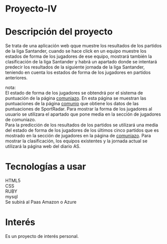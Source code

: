 # Proyecto-IV

# Descripción del proyecto
Se trata de una aplicación web qque muestre los resultados de los partidos de la liga Santander, cuando se hace click en un equipo muestre los estados de forma de los jugadores de ese equipo, mostrará también la clasificación de la liga Santander y habrá un apartado donde se intentará predecir los resultados de la siguiente jornada de la liga Santander, teniendo en cuenta los estados de forma de los jugadores en partidos anteriores.  

 nota:  
 El estado de forma de los jugadores se obtendrá por el sistema de puntuación de la página [comuniazo](www.comuniazo.com). En esta página se muestran las puntuaciones de la página [comunio](www.comunio.com) que obtiene los datos de las puntuaciones de SportRadar. Para mostrar la forma de los jugadores al usuario se utilizara el apartado que pone media en la sección de jugadores de comuniazo.  
 Para la predicción de los resultados de los partidos se utilizará una media del estado de forma de los jugadores de los últimos cinco partidos que es mostrado en la sección de jugadores en la página de [comuniazo](www.comuniazo.com). Para mostrar la clasificación, los equipos existentes y la jornada actual se utilizará la página web del diario AS.


# Tecnologías a usar

HTML5  
CSS  
RUBY  
mysql  
Se subirá al Paas Amazon o Azure  

# Interés
Es un proyecto de interés personal.
